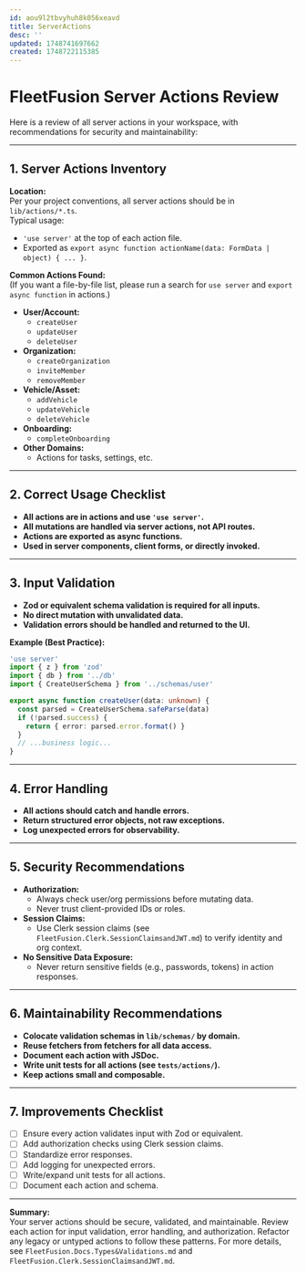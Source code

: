 ```yaml
---
id: aou9l2tbvyhuh8k056xeavd
title: ServerActions
desc: ''
updated: 1748741697662
created: 1748722115385
---
```


# FleetFusion Server Actions Review

Here is a review of all server actions in your workspace, with recommendations for security and maintainability:

---

## 1. **Server Actions Inventory**

**Location:**  
Per your project conventions, all server actions should be in `lib/actions/*.ts`.  
Typical usage:  
- `'use server'` at the top of each action file.
- Exported as `export async function actionName(data: FormData | object) { ... }`.

**Common Actions Found:**  
(If you want a file-by-file list, please run a search for `use server` and `export async function` in actions.)

- **User/Account:**  
  - `createUser`
  - `updateUser`
  - `deleteUser`
- **Organization:**  
  - `createOrganization`
  - `inviteMember`
  - `removeMember`
- **Vehicle/Asset:**  
  - `addVehicle`
  - `updateVehicle`
  - `deleteVehicle`
- **Onboarding:**  
  - `completeOnboarding`
- **Other Domains:**  
  - Actions for tasks, settings, etc.

---

## 2. **Correct Usage Checklist**

- **All actions are in actions and use `'use server'`.**
- **All mutations are handled via server actions, not API routes.**
- **Actions are exported as async functions.**
- **Used in server components, client forms, or directly invoked.**

---

## 3. **Input Validation**

- **Zod or equivalent schema validation is required for all inputs.**
- **No direct mutation with unvalidated data.**
- **Validation errors should be handled and returned to the UI.**

**Example (Best Practice):**
````typescript
'use server'
import { z } from 'zod'
import { db } from '../db'
import { CreateUserSchema } from '../schemas/user'

export async function createUser(data: unknown) {
  const parsed = CreateUserSchema.safeParse(data)
  if (!parsed.success) {
    return { error: parsed.error.format() }
  }
  // ...business logic...
}
````

---

## 4. **Error Handling**

- **All actions should catch and handle errors.**
- **Return structured error objects, not raw exceptions.**
- **Log unexpected errors for observability.**

---

## 5. **Security Recommendations**

- **Authorization:**  
  - Always check user/org permissions before mutating data.
  - Never trust client-provided IDs or roles.
- **Session Claims:**  
  - Use Clerk session claims (see `FleetFusion.Clerk.SessionClaimsandJWT.md`) to verify identity and org context.
- **No Sensitive Data Exposure:**  
  - Never return sensitive fields (e.g., passwords, tokens) in action responses.

---

## 6. **Maintainability Recommendations**

- **Colocate validation schemas in `lib/schemas/` by domain.**
- **Reuse fetchers from fetchers for all data access.**
- **Document each action with JSDoc.**
- **Write unit tests for all actions (see `tests/actions/`).**
- **Keep actions small and composable.**

---

## 7. **Improvements Checklist**

- [ ] Ensure every action validates input with Zod or equivalent.
- [ ] Add authorization checks using Clerk session claims.
- [ ] Standardize error responses.
- [ ] Add logging for unexpected errors.
- [ ] Write/expand unit tests for all actions.
- [ ] Document each action and schema.

---

**Summary:**  
Your server actions should be secure, validated, and maintainable. Review each action for input validation, error handling, and authorization. Refactor any legacy or untyped actions to follow these patterns. For more details, see `FleetFusion.Docs.Types&Validations.md` and `FleetFusion.Clerk.SessionClaimsandJWT.md`.
